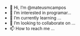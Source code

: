 - 👋 Hi, I’m @mateusmcampos
- 👀 I’m interested in programar...
- 🌱 I’m currently learning ...
- 💞️ I’m looking to collaborate on ...
- 📫 How to reach me ...

<!---
mateusmcampos/mateusmcampos is a ✨ special ✨ repository because its `README.md` (this file) appears on your GitHub profile.
You can click the Preview link to take a look at your changes.
--->
